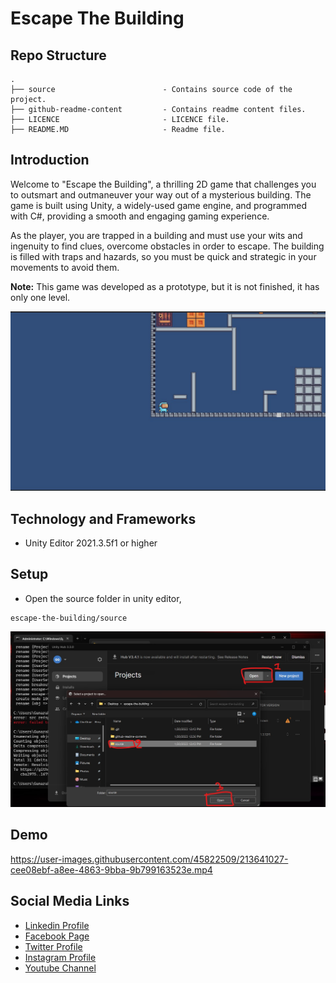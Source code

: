 # Escape The Building

## Repo Structure 
    .
    ├── source                        - Contains source code of the project.
    ├── github-readme-content         - Contains readme content files.
    ├── LICENCE                       - LICENCE file.
    ├── README.MD                     - Readme file.

## Introduction

Welcome to "Escape the Building", a thrilling 2D game that challenges you to outsmart and outmaneuver your way out of a mysterious building. The game is built using Unity, a widely-used game engine, and programmed with C#, providing a smooth and engaging gaming experience.

As the player, you are trapped in a building and must use your wits and ingenuity to find clues, overcome obstacles in order to escape. The building is filled with traps and hazards, so you must be quick and strategic in your movements to avoid them.

**Note:** This game was developed as a prototype, but it is not finished, it has only one level.

![Banner Image](github-readme-contents/banner.jpg)

## Technology and Frameworks

- Unity Editor 2021.3.5f1 or higher

## Setup

- Open the source folder in unity editor,

```
escape-the-building/source
```

![Open Project](github-readme-contents/open-project.jpg)

## Demo

https://user-images.githubusercontent.com/45822509/213641027-cee08ebf-a8ee-4863-9bba-9b799163523e.mp4


## Social Media Links

- [Linkedin Profile](https://www.linkedin.com/in/gunarakulangunaretnam/)
- [Facebook Page](https://www.facebook.com/gunarakulangunaretnam)
- [Twitter Profile](https://twitter.com/gunarakulan)
- [Instagram Profile](https://www.instagram.com/gunarakulangunaretnam/)
- [Youtube Channel](https://www.youtube.com/channel/UCMWkED5sabgVZSCKjZuRJXA)
